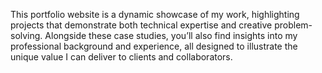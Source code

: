 This portfolio website is a dynamic showcase of my work, highlighting projects that demonstrate both technical expertise and creative problem-solving. Alongside these case studies, you’ll also find insights into my professional background and experience, all designed to illustrate the unique value I can deliver to clients and collaborators.